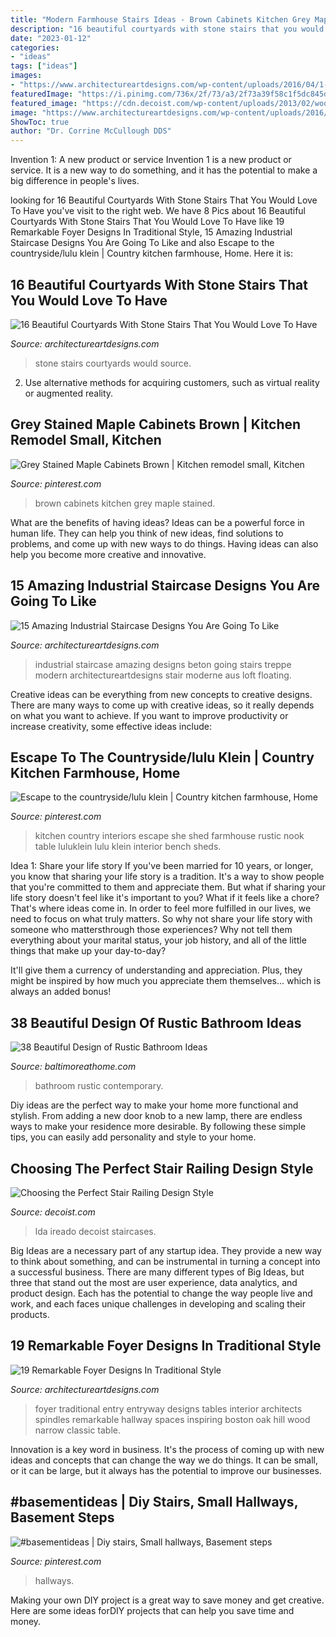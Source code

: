 ```yaml
---
title: "Modern Farmhouse Stairs Ideas - Brown Cabinets Kitchen Grey Maple Stained"
description: "16 beautiful courtyards with stone stairs that you would love to have"
date: "2023-01-12"
categories:
- "ideas"
tags: ["ideas"]
images:
- "https://www.architectureartdesigns.com/wp-content/uploads/2016/04/1-50.jpg"
featuredImage: "https://i.pinimg.com/736x/2f/73/a3/2f73a39f58c1f5dc845d5d833b35ca6e.jpg"
featured_image: "https://cdn.decoist.com/wp-content/uploads/2013/02/wooden-stairs-railings.jpg"
image: "https://www.architectureartdesigns.com/wp-content/uploads/2016/04/1-50.jpg"
ShowToc: true
author: "Dr. Corrine McCullough DDS"
---
```



Invention 1: A new product or service
Invention 1 is a new product or service. It is a new way to do something, and it has the potential to make a big difference in people's lives.

	

		
looking for 16 Beautiful Courtyards With Stone Stairs That You Would Love To Have you've visit to the right web. We have 8 Pics about 16 Beautiful Courtyards With Stone Stairs That You Would Love To Have like 19 Remarkable Foyer Designs In Traditional Style, 15 Amazing Industrial Staircase Designs You Are Going To Like and also Escape to the countryside/lulu klein | Country kitchen farmhouse, Home. Here it is:
		
    
## 16 Beautiful Courtyards With Stone Stairs That You Would Love To Have

<img loading=lazy src="https://www.architectureartdesigns.com/wp-content/uploads/2016/04/1-50.jpg" onerror="this.onerror=null;this.src='https://tse2.mm.bing.net/th?id=OIP.USAM-9ulONimgehbRNojSQHaJy&amp;pid=15.1';" alt="16 Beautiful Courtyards With Stone Stairs That You Would Love To Have">

_Source: architectureartdesigns.com_

>stone stairs courtyards would source. 

	

2. Use alternative methods for acquiring customers, such as virtual reality or augmented reality.

    
## Grey Stained Maple Cabinets Brown | Kitchen Remodel Small, Kitchen

<img loading=lazy src="https://i.pinimg.com/736x/2f/73/a3/2f73a39f58c1f5dc845d5d833b35ca6e.jpg" onerror="this.onerror=null;this.src='https://tse4.mm.bing.net/th?id=OIP.N51Dcl2-M07KNjjxLO4deAHaLG&amp;pid=15.1';" alt="Grey Stained Maple Cabinets Brown | Kitchen remodel small, Kitchen">

_Source: pinterest.com_

>brown cabinets kitchen grey maple stained. 

	

What are the benefits of having ideas?
Ideas can be a powerful force in human life. They can help you think of new ideas, find solutions to problems, and come up with new ways to do things. Having ideas can also help you become more creative and innovative.

    
## 15 Amazing Industrial Staircase Designs You Are Going To Like

<img loading=lazy src="https://www.architectureartdesigns.com/wp-content/uploads/2015/03/15-Amazing-Industrial-Staircase-Designs-You-Are-Going-To-Like-6-630x840.jpg" onerror="this.onerror=null;this.src='https://tse1.mm.bing.net/th?id=OIP.jqfX1d6RdqGxi1U-gnoU2AHaJ4&amp;pid=15.1';" alt="15 Amazing Industrial Staircase Designs You Are Going To Like">

_Source: architectureartdesigns.com_

>industrial staircase amazing designs beton going stairs treppe modern architectureartdesigns stair moderne aus loft floating. 

	

Creative ideas can be everything from new concepts to creative designs. There are many ways to come up with creative ideas, so it really depends on what you want to achieve. If you want to improve productivity or increase creativity, some effective ideas include:

    
## Escape To The Countryside/lulu Klein | Country Kitchen Farmhouse, Home

<img loading=lazy src="https://i.pinimg.com/736x/ab/4f/6b/ab4f6b7275fcc6e6b9e6d6e83a2c89cb.jpg" onerror="this.onerror=null;this.src='https://tse3.mm.bing.net/th?id=OIP.6mDWPUQvdeIRX4kvdm_gpgAAAA&amp;pid=15.1';" alt="Escape to the countryside/lulu klein | Country kitchen farmhouse, Home">

_Source: pinterest.com_

>kitchen country interiors escape she shed farmhouse rustic nook table luluklein lulu klein interior bench sheds. 

	

Idea 1: Share your life story
If you've been married for 10 years, or longer, you know that sharing your life story is a tradition. It's a way to show people that you're committed to them and appreciate them. But what if sharing your life story doesn't feel like it's important to you? What if it feels like a chore?
That's where ideas come in. In order to feel more fulfilled in our lives, we need to focus on what truly matters. So why not share your life story with someone who mattersthrough those experiences? Why not tell them everything about your marital status, your job history, and all of the little things that make up your day-to-day?

It'll give them a currency of understanding and appreciation. Plus, they might be inspired by how much you appreciate them themselves... which is always an added bonus!

    
## 38 Beautiful Design Of Rustic Bathroom Ideas

<img loading=lazy src="http://www.baltimoreathome.com/wp-content/uploads/2017/08/Rustic-Bathroom-Authenticity-And-Contemporary-Style-Mosaic-Tiles.jpg" onerror="this.onerror=null;this.src='https://tse2.mm.bing.net/th?id=OIP.7VlMqOwePp4mfAR1VwIB_wHaLH&amp;pid=15.1';" alt="38 Beautiful Design of Rustic Bathroom Ideas">

_Source: baltimoreathome.com_

>bathroom rustic contemporary. 

	

Diy ideas are the perfect way to make your home more functional and stylish. From adding a new door knob to a new lamp, there are endless ways to make your residence more desirable. By following these simple tips, you can easily add personality and style to your home.

    
## Choosing The Perfect Stair Railing Design Style

<img loading=lazy src="https://cdn.decoist.com/wp-content/uploads/2013/02/wooden-stairs-railings.jpg" onerror="this.onerror=null;this.src='https://tse1.mm.bing.net/th?id=OIP.ytQbdKZtu7xk9TxARPOKtQHaM-&amp;pid=15.1';" alt="Choosing the Perfect Stair Railing Design Style">

_Source: decoist.com_

>lda ireado decoist staircases. 

	

Big Ideas are a necessary part of any startup idea. They provide a new way to think about something, and can be instrumental in turning a concept into a successful business. There are many different types of Big Ideas, but three that stand out the most are user experience, data analytics, and product design. Each has the potential to change the way people live and work, and each faces unique challenges in developing and scaling their products.

    
## 19 Remarkable Foyer Designs In Traditional Style

<img loading=lazy src="https://www.architectureartdesigns.com/wp-content/uploads/2016/03/8-36.jpg" onerror="this.onerror=null;this.src='https://tse4.mm.bing.net/th?id=OIP.YR3qz5FIKyGpNUZFzgW5aQHaKI&amp;pid=15.1';" alt="19 Remarkable Foyer Designs In Traditional Style">

_Source: architectureartdesigns.com_

>foyer traditional entry entryway designs tables interior architects spindles remarkable hallway spaces inspiring boston oak hill wood narrow classic table. 

	

Innovation is a key word in business. It's the process of coming up with new ideas and concepts that can change the way we do things. It can be small, or it can be large, but it always has the potential to improve our businesses.

    
## #basementideas | Diy Stairs, Small Hallways, Basement Steps

<img loading=lazy src="https://i.pinimg.com/736x/7a/04/bd/7a04bdf44815d29b47f0d65348bb108c.jpg" onerror="this.onerror=null;this.src='https://tse1.mm.bing.net/th?id=OIP.CIjAd4p1KGRCaTivdKhivwHaJ3&amp;pid=15.1';" alt="#basementideas | Diy stairs, Small hallways, Basement steps">

_Source: pinterest.com_

>hallways. 

	

Making your own DIY project is a great way to save money and get creative. Here are some ideas forDIY projects that can help you save time and money.

